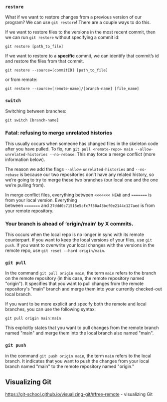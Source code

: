 ### `restore`

What if we want to restore changes from a previous version of our program? We can use `git restore`! There are a couple ways to do this.

If we want to restore files to the versions in the most recent commit, then we can run `git restore` without specifying a commit id:

```
git restore [path_to_file]
```

If we want to restore to a **specific** commit, we can identify that commit’s id and restore the files from that commit.

```
git restore --source=[commitID] [path_to_file]
```

or from remote: 
```
git restore --source=[remote-name]/[branch-name] [file_name]
```

### `switch`

Switching between branches: 
```
git switch [branch-name]
```

### Fatal: refusing to merge unrelated histories

This usually occurs when someone has changed files in the skeleton code after you have pulled. To fix, run `git pull <remote-repo> main --allow-unrelated-histories --no-rebase`. This may force a merge conflict (more information below).

The reason we add the flags `--allow-unrelated-histories` and `--no-rebase` is because our two repositories don’t have any related history, so we’re going to try to merge these two branches (our local one and the one we’re pulling from).

In merge conflict files, everything between `<<<<<<< HEAD` and `=======` is from your local version. Everything between `=======` and `27ddd0c71515e5cfc7f58a43bcf0e2144c127aed` is from your remote repository. 

### Your branch is ahead of ‘origin/main’ by X commits.

This occurs when the local repo is no longer in sync with its remote counterpart. If you want to keep the local versions of your files, use `git push`. If you want to overwrite your local changes with the versions in the remote repo, use `git reset --hard origin/main`.

### `git pull`

In the command `git pull origin main`, the term `main` refers to the branch on the remote repository (in this case, the remote repository named "origin"). It specifies that you want to pull changes from the remote repository's "main" branch and merge them into your currently checked-out local branch.

If you want to be more explicit and specify both the remote and local branches, you can use the following syntax:

`git pull origin main:main`

This explicitly states that you want to pull changes from the remote branch named "main" and merge them into the local branch also named "main".

### `git push`

in the command `git push origin main`, the term `main` refers to the local branch. It indicates that you want to push the changes from your local branch named "main" to the remote repository named "origin."


## Visualizing Git 

https://git-school.github.io/visualizing-git/#free-remote - visualizing Git 